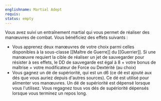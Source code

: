 ```yaml
---
englishname: Martial Adept
requis:
status: empty
---
```

Vous avez suivi un entraînement martial qui vous permet de réaliser des manœuvres de combat. Vous bénéficiez des effets suivants :

 - Vous apprenez deux manœuvres de votre choix parmi celles disponibles à la sous-classe [[Maître de Guerre]] du [[Guerrier]]. Si une manœuvre requiert la cible de réaliser un jet de sauvegarder pour résister à ses effets, le DD de sauvegarde est égal à 8 + votre bonus de maîtrise + votre modificateur de Force ou Dextérité (au choix)
 - Vous gagnez un dé de supériorité, qui est un d6 (ce dé est ajouté aux dés que vous auriez depuis d'autres sources). Ce dé est utilisé pour alimenter vos manœuvres. Un dé de supériorité est dépensé lorsque vous l'utilisez. Vous regagnez tous vos dés de supériorité dépensés lorsque vous terminez un repos long.
